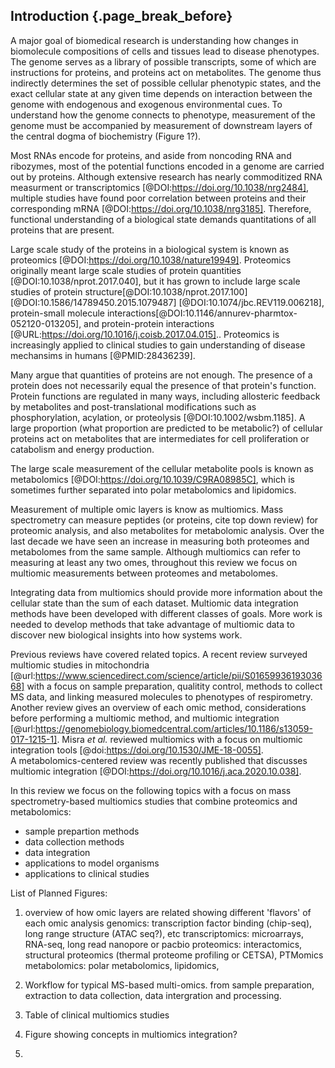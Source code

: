 ## Introduction {.page_break_before}

A major goal of biomedical research is understanding how changes in biomolecule compositions of cells and tissues lead to disease phenotypes. 
The genome serves as a library of possible transcripts, some of which are instructions for proteins, and proteins act on metabolites. 
The genome thus indirectly determines the set of possible cellular phenotypic states, and the exact cellular state at any given time depends on interaction between the genome with endogenous and exogenous environmental cues. 
To understand how the genome connects to phenotype, measurement of the genome must be accompanied by measurement of downstream layers of the central dogma of biochemistry (Figure 1?). 

Most RNAs encode for proteins, and aside from noncoding RNA and ribozymes, most of the potential functions encoded in a genome are carried out by proteins. 
Although extensive research has nearly commoditized RNA measurment or transcriptomics [@DOI:https://doi.org/10.1038/nrg2484], multiple studies have found poor correlation between proteins and their corresponding mRNA [@DOI:https://doi.org/10.1038/nrg3185].
Therefore, functional understanding of a biological state demands quantitations of all proteins that are present. 

Large scale study of the proteins in a biological system is known as proteomics [@DOI:https://doi.org/10.1038/nature19949]. 
Proteomics originally meant large scale studies of protein quantities [@DOI:10.1038/nprot.2017.040], but it has grown to include large scale studies of protein structure[@DOI:10.1038/nprot.2017.100] [@DOI:10.1586/14789450.2015.1079487] [@DOI:10.1074/jbc.REV119.006218], protein-small molecule interactions[@DOI:10.1146/annurev-pharmtox-052120-013205], and protein-protein interactions [@URL:https://doi.org/10.1016/j.coisb.2017.04.015].. 
Proteomics is increasingly applied to clinical studies to gain understanding of disease mechansims in humans [@PMID:28436239]. 

Many argue that quantities of proteins are not enough. 
The presence of a protein does not necessarily equal the presence of that protein's function. 
Protein functions are regulated in many ways, including allosteric feedback by metabolites and post-translational modifications such as phosphorylation, acylation, or proteolysis [@DOI:10.1002/wsbm.1185]. 
A large proportion (what proportion are predicted to be metabolic?) of cellular proteins act on metabolites that are intermediates for cell proliferation or catabolism and energy production.

The large scale measurement of the cellular metabolite pools is known as metabolomics [@DOI:https://doi.org/10.1039/C9RA08985C], which is sometimes further separated into polar metabolomics and lipidomics.
<!-- to do: expand on metabolomics a little here -->

Measurement of multiple omic layers is know as multiomics. 
Mass spectrometry can measure peptides (or proteins, cite top down review) for proteomic analysis, and also metabolites for metabolomic analysis. 
Over the last decade we have seen an increase in measuring both proteomes and metabolomes from the same sample. 
Although multiomics can refer to measuring at least any two omes, throughout this review we focus on multiomic measurements between proteomes and metabolomes. 

Integrating data from multiomics should provide more information about the cellular state than the sum of each dataset. 
Multiomic data integration methods have been developed with different classes of goals. 
More work is needed to develop methods that take advantage of multiomic data to discover new biological insights into how systems work. 

Previous reviews have covered related topics. 
A recent review surveyed multiomic studies in mitochondria [@url:https://www.sciencedirect.com/science/article/pii/S0165993619303668] with a focus on sample preparation, qualitity control, methods to collect MS data, and linking measured molecules to phenotypes of respirometry. 
Another review gives an overview of each omic method, considerations before performing a multiomic method, and multiomic integration [@url:https://genomebiology.biomedcentral.com/articles/10.1186/s13059-017-1215-1].
Misra *et al.* reviewed multiomics with a focus on multiomic integration tools [@doi:https://doi.org/10.1530/JME-18-0055].  
A metabolomics-centered review was recently published that discusses multiomic integration [@DOI:https://doi.org/10.1016/j.aca.2020.10.038].

In this review we focus on the following topics with a focus on mass spectrometry-based multiomics studies that combine proteomics and metabolomics:

* sample prepartion methods
* data collection methods
* data integration
* applications to model organisms
* applications to clinical studies


List of Planned Figures:
1. overview of how omic layers are related showing different 'flavors' of each omic analysis
genomics: transcription factor binding (chip-seq), long range structure (ATAC seq?), etc
transcriptomics: microarrays, RNA-seq, long read nanopore or pacbio
proteomics: interactomics, structural proteomics (thermal proteome profiling or CETSA), PTMomics
metabolomics: polar metabolomics, lipidomics, 

2.  Workflow for typical MS-based multi-omics. 
from sample preparation, extraction to data collection, data intergration and processing.

3. Table of clinical multiomics studies
4. Figure showing concepts in multiomics integration?
5. 

